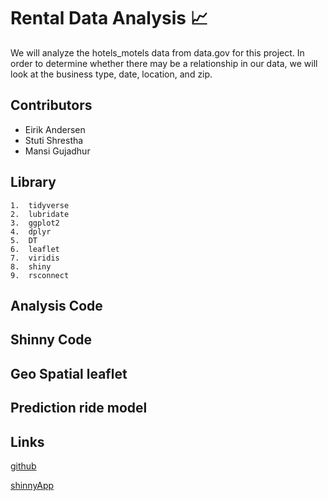 
# Rental Data Analysis 📈

We will analyze the hotels_motels data from data.gov for this project. In order to determine whether there may be a relationship in our data, we will look at the business type, date, location, and zip.
 


## Contributors

- Eirik Andersen
- Stuti Shrestha
- Mansi Gujadhur




## Library
    1.  tidyverse
    2.  lubridate
    3.  ggplot2
    4.  dplyr
    5.  DT
    6.  leaflet
    7.  viridis
    8.  shiny
    9.  rsconnect


## Analysis Code



## Shinny Code

    
## Geo Spatial leaflet

## Prediction ride model
       
## Links

[github](https://github.com/ehando/final_project)

[shinnyApp](https://stutishrestha21.shinyapps.io/ShinnyUber/)


